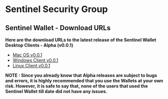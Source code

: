 # Sentinel Security Group

## Sentinel Wallet - Download URLs

**Here are the download URLs to the latest release of the Sentinel Wallet Desktop Clients - Alpha (v0.0.1)**
- [  Mac OS v0.0.1 ](https://storage.googleapis.com/sentinel-packages/Sentinel-Wallet_alpha-0.0.1.dmg)
- [  Windows Client v0.0.1 ](https://storage.googleapis.com/sentinel-packages/Sentinel-Wallet_alpha-0.0.1_Installer.exe)
- [  Linux Client v0.0.1 ](https://storage.googleapis.com/sentinel-packages/Sentinel-Wallet_alpha-0.0.1_amd64.deb)

**NOTE : Since you already know that Alpha releases are subject to bugs and errors, it is highly recommended that you use the Wallets at your own risk. However, it is safe to say that, none of the users that used the Sentinel Wallet till date did not have any issues.**



